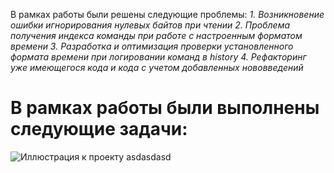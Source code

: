 В рамках работы были решены следующие проблемы:
*1. Возникновение ошибки игнорирования нулевых байтов при чтении
2. Проблема получения индекса команды при работе с настроенным форматом времени
3. Разработка и оптимизация проверки установленного формата времени при логировании команд в history
4. Рефакторинг уже имеющегося кода и кода с учетом добавленных нововведений*

# В рамках работы были выполнены следующие задачи:


![Иллюстрация к проекту](https://github.com/jfisto/CyberSecurity/edit/main/Unix/history/1.png)
asdasdasd
